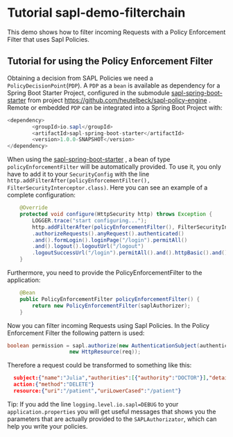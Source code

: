 # Tutorial  sapl-demo-filterchain

This demo shows how to filter incoming Requests with a Policy Enforcement Filter that uses Sapl Policies. 

## Tutorial for using the Policy Enforcement Filter

Obtaining a decision from SAPL Policies we need a `PolicyDecisionPoint`(`PDP`). A `PDP` as a `bean`  is  available as dependency for
a Spring Boot Starter Project, configured in the submodule [sapl-spring-boot-starter](https://github.com/heutelbeck/sapl-policy-engine/tree/master/sapl-spring-boot-starter)
from project <https://github.com/heutelbeck/sapl-policy-engine> .
Remote or embedded `PDP` can be integrated into a Spring Boot Project with:

```java
<dependency>
        <groupId>io.sapl</groupId>
        <artifactId>sapl-spring-boot-starter</artifactId>
        <version>1.0.0-SNAPSHOT</version>
</dependency>
```


When using the [sapl-spring-boot-starter](https://github.com/heutelbeck/sapl-policy-engine/tree/master/sapl-spring-boot-starter) , a bean of type `policyEnforcementFilter` will be automatically provided. To use it, you only have to add it to your `SecurityConfig` with the line `http.addFilterAfter(policyEnforcementFilter(), FilterSecurityInterceptor.class)`. Here you can see an example of a complete configuration:

```java
	@Override
	protected void configure(HttpSecurity http) throws Exception {
		LOGGER.trace("start configuring...");
		http.addFilterAfter(policyEnforcementFilter(), FilterSecurityInterceptor.class)
		.authorizeRequests().anyRequest().authenticated()
		.and().formLogin().loginPage("/login").permitAll()
		.and().logout().logoutUrl("/logout")
		.logoutSuccessUrl("/login").permitAll().and().httpBasic().and().csrf().disable();
	}
```

Furthermore, you need to provide the PolicyEnforcementFilter to the application:

```java
	@Bean
	public PolicyEnforcementFilter policyEnforcementFilter() {
		return new PolicyEnforcementFilter(saplAuthorizer);
	}
```

Now you can filter incoming Requests using Sapl Policies. In the Policy Enforcement Filter the following pattern is used:

```java
boolean permission = sapl.authorize(new AuthenticationSubject(authentication), new HttpAction(req),
					new HttpResource(req));
```

Therefore a request could be transformed to something like this:

```json
  subject:{"name":"Julia","authorities":[{"authority":"DOCTOR"}],"details":null} 
  action:{"method":"DELETE"} 
  resource:{"uri":"/patient","uriLowerCased":"/patient"}
```

Tip: If you add the line `logging.level.io.sapl=DEBUG` to your `application.properties` you will get useful messages that shows you the parameters that are actually provided to the `SAPLAuthorizator`, which can help you write your policies.

